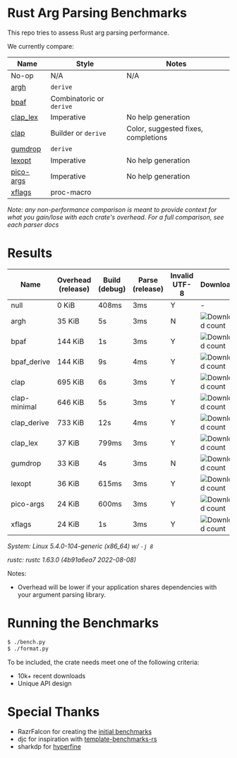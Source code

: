 # Rust Arg Parsing Benchmarks

This repo tries to assess Rust arg parsing performance.

We currently compare:

Name                                                 | Style                 | Notes
-----------------------------------------------------|-----------------------|------
No-op                                                | N/A                   | N/A
[argh](https://github.com/google/argh)               | `derive`              |
[bpaf](https://github.com/pacak/bpaf)                | Combinatoric or `derive` |
[clap_lex](https://github.com/clap-rs/clap)          | Imperative            | No help generation
[clap](https://github.com/clap-rs/clap)              | Builder or `derive`   | Color, suggested fixes, completions
[gumdrop](https://github.com/murarth/gumdrop)        | `derive`              |
[lexopt](https://github.com/blyxxyz/lexopt)          | Imperative            | No help generation
[pico-args](https://github.com/razrfalcon/pico-args) | Imperative            | No help generation
[xflags](https://github.com/matklad/xflags)          | proc-macro            |

*Note: any non-performance comparison is meant to provide context for what you
gain/lose with each crate's overhead.  For a full comparison, see each parser
docs*

# Results

Name | Overhead (release) | Build (debug) | Parse (release) | Invalid UTF-8 | Downloads | Version
-----|--------------------|---------------|-----------------|---------------|-----------|--------
null | 0 KiB | 408ms | 3ms | Y | - | -
argh | 35 KiB | 5s | 3ms | N | ![Download count](https://img.shields.io/crates/dr/argh) | v0.1.8
bpaf | 144 KiB | 1s | 3ms | Y | ![Download count](https://img.shields.io/crates/dr/bpaf) | v0.5.5
bpaf_derive | 144 KiB | 9s | 4ms | Y | ![Download count](https://img.shields.io/crates/dr/bpaf) | v0.5.5
clap | 695 KiB | 6s | 3ms | Y | ![Download count](https://img.shields.io/crates/dr/clap) | v3.2.20
clap-minimal | 646 KiB | 5s | 3ms | Y | ![Download count](https://img.shields.io/crates/dr/clap) | v3.2.20
clap_derive | 733 KiB | 12s | 4ms | Y | ![Download count](https://img.shields.io/crates/dr/clap) | v3.2.20
clap_lex | 37 KiB | 799ms | 3ms | Y | ![Download count](https://img.shields.io/crates/dr/clap_lex) | v0.2.4
gumdrop | 33 KiB | 4s | 3ms | N | ![Download count](https://img.shields.io/crates/dr/gumdrop) | v0.8.1
lexopt | 36 KiB | 615ms | 3ms | Y | ![Download count](https://img.shields.io/crates/dr/lexopt) | v0.2.1
pico-args | 24 KiB | 600ms | 3ms | Y | ![Download count](https://img.shields.io/crates/dr/pico-args) | v0.5.0
xflags | 24 KiB | 1s | 3ms | Y | ![Download count](https://img.shields.io/crates/dr/xflags) | v0.2.4

*System: Linux 5.4.0-104-generic (x86_64) w/ `-j 8`*

*rustc: rustc 1.63.0 (4b91a6ea7 2022-08-08)*

Notes:
- Overhead will be lower if your application shares dependencies with your argument parsing library.

# Running the Benchmarks

```bash
$ ./bench.py
$ ./format.py
```

To be included, the crate needs meet one of the following criteria:
- 10k+ recent downloads
- Unique API design

# Special Thanks

- RazrFalcon for creating the [initial benchmarks](https://github.com/RazrFalcon/pico-args)
- djc for inspiration with [template-benchmarks-rs](https://github.com/djc/template-benchmarks-rs)
- sharkdp for [hyperfine](https://github.com/sharkdp/hyperfine)
